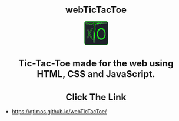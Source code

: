 <style>
    h1 {
        font-size: 24px;
        text-align: center;
    }
</style>
# webTicTacToe
<div align="center">
    <img src="./assets/iconProject.png" alt="Tic-Tac-Toe" width="65">
</div>

<h1>
    Tic-Tac-Toe made for the web using HTML, CSS and JavaScript.
</h1>

# Click The Link
   * https://qtimos.github.io/webTicTacToe/
